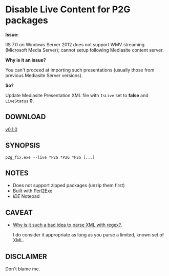 # Disable Live Content for P2G packages

**Issue:**

IIS 7.0 on Windows Server 2012 does not support WMV streaming (Microsoft Media Server); cannot setup following Mediasite content server.

**Why is it an issue?**

You can't proceed at importing such presentations (usually those from previous Mediasite Server versions).

**So?**

Update Mediasite Presentation XML file with `IsLive` set to **false** and `LiveStatus` **0**.

## DOWNLOAD

[v0.1.0](https://github.com/paveljurca/p2g_fix/releases/tag/v0.1.0)

## SYNOPSIS

`p2g_fix.exe --live *P2G *P2G *P2G [...]`

## NOTES

* Does not support zipped packages (unzip them first)
* Built with [Perl2Exe](http://www.indigostar.com/perl2exe.php)
* _IDE_ Notepad

## CAVEAT

* [Why is it such a bad idea to parse XML with regex?](https://stackoverflow.com/questions/8577060/why-is-it-such-a-bad-idea-to-parse-xml-with-regex).
   
   I do consider it appropriate as long as you parse a limited, known set of XML.

## DISCLAIMER

Don't blame me.
